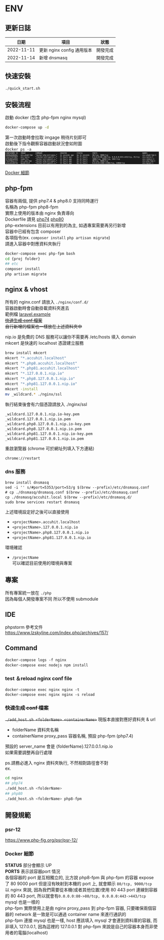 
# ENV  

## 更新日誌
| 日期        | 項目                                | 狀態    |
|------------|-------------------------------------| ------ |
| 2022-11-11 | 更新 nginx config 通用版本            | 開發完成 |
| 2022-11-14 | 新增 dnsmasq                        | 開發完成 |


## 快速安裝
`./quick_start.sh`


## 安裝流程
啟動 docker (包含 php-fpm nginx mysql)
```sh
docker-compose up -d 
```
第一次啟動時會拉取 imgage 稍待片刻即可  
啟動後下指令觀察容器啟動狀況會如附圖  
`docker ps -a`
![](./img/docker_ps.png)  

[Docker 細節](#docker-細節)

## php-fpm  
容器有兩個, 提供 php7.4 & php8.0 支持同時運行  
名稱為 php-fpm php8-fpm  
實際上使用的版本由 nginx 負責導向  
Dockerfile 請見 [php74](./Docker/php74/Dockerfile) [php80](./Docker/php80/Dockerfile)  
php-extensions 目前以有用到的為主, 如遇專案需要再另行新增  
容器中已經有包含 composer  
各項指令(ex. `composer install` `php artisan migrate`)  
請進入容器中對應資料夾執行  
```sh
docker-compose exec php-fpm bash
cd {proj folder}
## etc
composer install
php artisan migrate
```

## nginx & vhost
所有的 nginx.conf 請放入 `./nginx/conf.d/`  
容器啟動時會自動掛載資料夾進去  
範例檔 [laravel.example](./nginx/conf.d/laravel.example)  
~~[快速生成 conf 檔案](#快速生成-conf-檔案)~~  
~~自行新增的檔案也一樣放在上述資料夾中~~  

nip.io 是免費的 DNS 服務可以讓你不需要再 /etc/hosts 填入 domain  
mkcert 是快速的 localhost 憑證建立服務  
```sh
brew install mkcert
mkcert "*.accuhit.localhost"
mkcert "*.php8.accuhit.localhost"
mkcert "*.php81.accuhit.localhost"
mkcert "*.127.0.0.1.nip.io"
mkcert "*.php8.127.0.0.1.nip.io"
mkcert "*.php81.127.0.0.1.nip.io"
mkcert -install
mv _wildcard.* ./nginx/ssl
```
執行結束後會有六個憑證請放入 ./nginx/ssl
```
_wildcard.127.0.0.1.nip.io-key.pem
_wildcard.127.0.0.1.nip.io.pem
_wildcard.php8.127.0.0.1.nip.io-key.pem
_wildcard.php8.127.0.0.1.nip.io.pem
_wildcard.php81.127.0.0.1.nip.io-key.pem
_wildcard.php81.127.0.0.1.nip.io.pem
```

重啟瀏覽器 (chrome 可於網址列填入下方連結)
```url
chrome://restart
```

### dns 服務
```
brew install dnsmasq
sed -i '' s/#port=5353/port=53/g $(brew --prefix)/etc/dnsmasq.conf
# cp ./dnsmasq/dnsmasq.conf $(brew --prefix)/etc/dnsmasq.conf
cp ./dnsmasq/accuhit.local $(brew --prefix)/etc/dnsmasq.d/
sudo brew services restart dnsmasq
```
上述環境設定好之後可以直接使用  
- `<projectName>.accuhit.localhost`  
- `<projectName>.127.0.0.1.nip.io`  
- `<projectName>.php8.127.0.0.1.nip.io`  
- `<projectName>.php81.127.0.0.1.nip.io`  

環境確認  
- `/projectName`  
可以確認目前使用的環境與專案  


## 專案  
所有專案統一放在 `./php`  
因為每個人開發專案不同 所以不使用 submodule  


## IDE
phpstorm 參考文件  
https://www.lzskyline.com/index.php/archives/157/  

## Command  
`docker-compose logs -f nginx`  
`docker-compose exec nodejs npm install` 
### test ＆reload nginx conf file
```
docker-compose exec nginx nginx -t
docker-compose exec nginx nginx -s reload 
```

### ~~快速生成 conf 檔案~~
~~`./add_host.sh <folderName> <containerName>`~~ 現版本直接對應好資料夾 & url
- folderName  資料夾名稱
- containerName proxy_pass 容器名稱, 預設 php-fpm (php7.4)

預設的 server_name 會是 {folderName}.127.0.0.1.nip.io  
如果需要調整再自行處理   

ps.請務必進入 nginx 資料夾執行, 不然相對路徑會不對    
ex.
```bash
cd nginx
## php74
./add_host.sh <folderName>
## php80
./add_host.sh <folderName> php8-fpm
```

## 開發規範 
### psr-12
https://www.php-fig.org/psr/psr-12/  

### Docker 細節
**STATUS** 部分會顯示 UP  
**PORTS** 表示該容器port 情況  
各個容器的 port 是互相獨立的, 比方說 php8-fpm 與 php-fpm 的容器 expose 了 80 9000 port 但是沒有映射到本機的 port 上, 就會顯示 `80/tcp, 9000/tcp`  
以 nginx 來說, 因為我們需要從本機(或者其他位置)使用 80 443 port 連線到容器的 80 443 port, 所以就會有`0.0.0.0:80->80/tcp, 0.0.0.0:443->443/tcp`  
mysql 也是一樣的  
php-fpm 實際使用上是由 nginx proxy_pass 到 php-fpm 容器, 只要確保兩個容器的 network 是一致是可以通過 container name 來進行通訊的  
php-fpm 連接 mysql 也是一樣, host 應該填入 mysql 才會連到資料庫的容器, 而非填入 127.0.0.1, 因為這裡的 127.0.0.1 對 php-fpm 來說是自己的容器本身而非使用者的電腦(localhost)    
